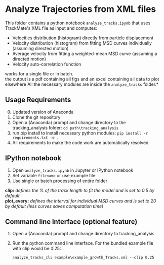 # Analyze Trajectories from XML files

This folder contains a python notebook `analyze_tracks.ipynb` that uses TrackMate's XML file as input and computes: <br>

* Velocities distribution (histogram) directly from particle displacement
* Velocity distribution (histogram) from fitting MSD curves individually (assuming directed motion)
* Average velocity from fitting a weighted-mean MSD curve (assuming a directed motion)
* Velocity auto-correlation function

works for a single file or in batch. <br>
the output is a pdf containing all figs and an excel containing all data to plot elsewhere
All the necessary modules are inside the `analyze_tracks` folder.* <br>

## Usage Requirements
0. Updated version of Anaconda
1. Clone the git repository 
2. Open a (Anaconda) prompt and change directory to the tracking_analysis folder:
    `cd path\tracking_analysis`
3. run pip install to install necessary python modules:
    `pip install -r requirements.txt -e .`
4. All requirements to make the code work are automatically resolved

## IPython notebook
1. Open `analyze_tracks.ipynb` in Jupyter or IPython notebook
2. Set variable `filename` or use example file
3. Use single or batch processing of entire folder

**clip:** *defines the % of the track length to fit the model and is set to 0.5 by default* <br>
**plot_every:** *defines the interval for individual MSD curves and is set to 20 by default (less curves saves computation time)* <br>

## Command line Interface (optional feature)
1. Open a (Anaconda) prompt and change directory to tracking_analysis
2. Run the python command line interface. For the bundled example file with clip would be 0.25:

    `analyze_tracks_cli example\example_growth_Tracks.xml --clip 0.25`
